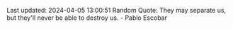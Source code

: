 Last updated: 2024-04-05 13:00:51
Random Quote: They may separate us, but they'll never be able to destroy us. - Pablo Escobar
